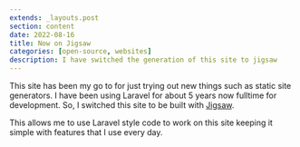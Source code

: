 ```yaml
---
extends: _layouts.post
section: content
date: 2022-08-16
title: Now on Jigsaw
categories: [open-source, websites]
description: I have switched the generation of this site to jigsaw
---
```


This site has been my go to for just trying out new things such as static site generators. I have been using Laravel for about 5 years now fulltime for development. So, I switched this site to be built with [Jigsaw](https://jigsaw.tighten.com/).

This allows me to use Laravel style code to work on this site keeping it simple with features that I use every day.
